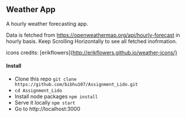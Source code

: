 ## Weather App

A hourly  weather forecasting app.

Data is fetched from https://openweathermap.org/api/hourly-forecast in hourly basis. 
Keep Scrolling Horizontally to see all fetched inofrmation.

icons credits: [erikflowers]{http://erikflowers.github.io/weather-icons/}
#### Install
- Clone this repo `git clone https://github.com/bibhu107/Assignment_Lido.git`
- `cd Assignment_Lido `
- Install node packages `npm install`
- Serve it locally `npm start`
- Go to http://localhost:3000


